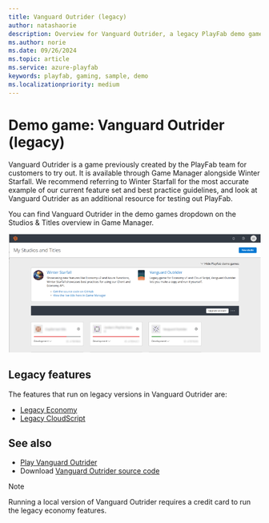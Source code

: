 ```yaml
---
title: Vanguard Outrider (legacy)
author: natashaorie
description: Overview for Vanguard Outrider, a legacy PlayFab demo game.
ms.author: norie
ms.date: 09/26/2024
ms.topic: article
ms.service: azure-playfab
keywords: playfab, gaming, sample, demo
ms.localizationpriority: medium
---
```


# Demo game: Vanguard Outrider (legacy)

Vanguard Outrider is a game previously created by the PlayFab team for customers to try out. It is available through Game Manager alongside Winter Starfall. We recommend referring to Winter Starfall for the most accurate example of our current feature set and best practice guidelines, and look at Vanguard Outrider as an additional resource for testing out PlayFab.

You can find Vanguard Outrider in the demo games dropdown on the Studios & Titles overview in Game Manager.

![game manager homepage showing demo games](media/demo-games-overview.png)

## Legacy features

The features that run on legacy versions in Vanguard Outrider are:

- [Legacy Economy](../features/economy/quickstart.md)
- [Legacy CloudScript](../features/automation/cloudscript/index.md)

## See also

- [Play Vanguard Outrider](http://vanguardoutrider.com/)
- Download [Vanguard Outrider source code](https://github.com/PlayFab/vanguard-outrider)

> [!NOTE]
> Running a local version of Vanguard Outrider requires a credit card to run the legacy economy features.
